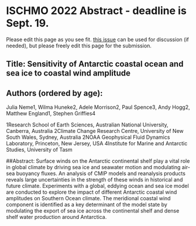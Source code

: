 # ISCHMO 2022 Abstract - deadline is Sept. 19.

Please edit this page as you see fit. [this issue](https://github.com/adele157/easterlies-collaborative-project/issues/41) can be used for discussion (if needed), but please freely edit this page for the submission.

## Title: Sensitivity of Antarctic coastal ocean and sea ice to coastal wind amplitude


## Authors (ordered by age): 
Julia Neme1, Wilma Huneke2, Adele Morrison2, Paul Spence3, Andy Hogg2, Matthew England1, Stephen Griffies4 

1Research School of Earth Sciences, Australian National University, Canberra, Australia
2Climate Change Research Centre, University of New South Wales, Sydney, Australia
2NOAA Geophysical Fluid Dynamics Laboratory, Princeton, New Jersey, USA
4Institute for Marine and Antarctic Studies, University of Tasm

##Abstract:
Surface winds on the Antarctic continental shelf play a vital role in global climate by driving sea ice and seawater motion and modulating air-sea buoyancy fluxes. An analysis of CMIP models and reanalysis products reveals large uncertainties in the strength of these winds in historical and future climate. Experiments with a global, eddying ocean and sea ice model are conducted to explore the impact of different Antarctic coastal wind amplitudes on Southern Ocean climate. The meridional coastal wind component is identified as a key determinant of the model state by modulating the export of sea ice across the continental shelf and dense shelf water production around Antarctica.
